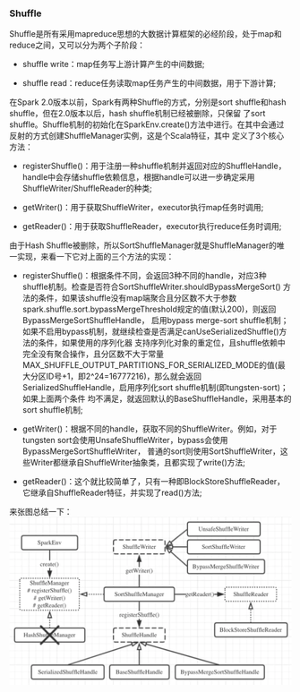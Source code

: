 ### Shuffle

Shuffle是所有采用mapreduce思想的大数据计算框架的必经阶段，处于map和reduce之间，又可以分为两个子阶段：
  * shuffle write：map任务写上游计算产生的中间数据;

  * shuffle read：reduce任务读取map任务产生的中间数据，用于下游计算;

在Spark 2.0版本以前，Spark有两种Shuffle的方式，分别是sort shuffle和hash shuffle，但在2.0版本以后，hash shuffle机制已经被删除，只保留
了sort shuffle。Shuffle机制的初始化在SparkEnv.create()方法中进行。在其中会通过反射的方式创建ShuffleManager实例，这是个Scala特征，其中
定义了3个核心方法：
  * registerShuffle()：用于注册一种shuffle机制并返回对应的ShuffleHandle，handle中会存储shuffle依赖信息，根据handle可以进一步确定采用
  ShuffleWriter/ShuffleReader的种类;

  * getWriter()：用于获取ShuffleWriter，executor执行map任务时调用;

  * getReader()：用于获取ShuffleReader，executor执行reduce任务时调用;

由于Hash Shuffle被删除，所以SortShuffleManager就是ShuffleManager的唯一实现，来看一下它对上面的三个方法的实现：
  * registerShuffle()：根据条件不同，会返回3种不同的handle，对应3种shuffle机制。检查是否符合SortShuffleWriter.shouldBypassMergeSort()
  方法的条件，如果该shuffle没有map端聚合且分区数不大于参数spark.shuffle.sort.bypassMergeThreshold规定的值(默认200)，则返回BypassMergeSortShuffleHandle，
  启用bypass merge-sort shuffle机制；如果不启用bypass机制，就继续检查是否满足canUseSerializedShuffle()方法的条件，如果使用的序列化器
  支持序列化对象的重定位，且shuffle依赖中完全没有聚合操作，且分区数不大于常量MAX_SHUFFLE_OUTPUT_PARTITIONS_FOR_SERIALIZED_MODE的值(最
  大分区ID号+1，即2^24=16777216)，那么就会返回SerializedShuffleHandle，启用序列化sort shuffle机制(即tungsten-sort)；如果上面两个条件
  均不满足，就返回默认的BaseShuffleHandle，采用基本的sort shuffle机制;

  * getWriter()：根据不同的handle，获取不同的ShuffleWriter。例如，对于tungsten sort会使用UnsafeShuffleWriter，bypass会使用BypassMergeSortShuffleWriter，
  普通的sort则使用SortShuffleWriter，这些Writer都继承自ShuffleWriter抽象类，且都实现了write()方法;

  * getReader()：这个就比较简单了，只有一种即BlockStoreShuffleReader，它继承自ShuffleReader特征，并实现了read()方法;

来张图总结一下：
![ShuffleManager](../image/shufflemanager.png "ShuffleManager")
